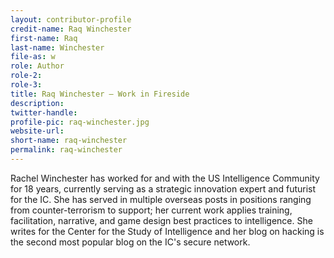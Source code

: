```yaml
---
layout: contributor-profile
credit-name: Raq Winchester
first-name: Raq
last-name: Winchester
file-as: w
role: Author
role-2:
role-3:
title: Raq Winchester — Work in Fireside
description:
twitter-handle:
profile-pic: raq-winchester.jpg
website-url:
short-name: raq-winchester
permalink: raq-winchester
---
```

Rachel Winchester has worked for and with the US Intelligence Community for 18 years, currently serving as a strategic innovation expert and futurist for the IC. She has served in multiple overseas posts in positions ranging from counter-terrorism to support; her current work applies training, facilitation, narrative, and game design best practices to intelligence. She writes for the Center for the Study of Intelligence and her blog on hacking is the second most popular blog on the IC's secure network.
